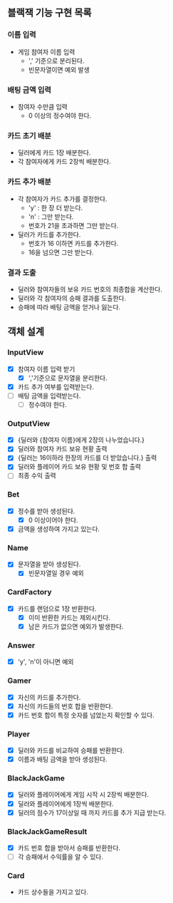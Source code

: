 ## 블랙잭 기능 구현 목록

### 이름 입력
- 게임 참여자 이름 입력
  - ',' 기준으로 분리된다.
  - 빈문자열이면 예외 발생

### 배팅 금액 입력
- 참여자 수만큼 입력
  - 0 이상의 정수여야 한다.

### 카드 초기 배분
- 딜러에게 카드 1장 배분한다.
- 각 참여자에게 카드 2장씩 배분한다.

### 카드 추가 배분
- 각 참여자가 카드 추가를 결정한다.
  - 'y' : 한 장 더 받는다.
  - 'n' : 그만 받는다.
  - 번호가 21을 초과하면 그만 받는다.
- 딜러가 카드를 추가한다.
  - 번호가 16 이하면 카드를 추가한다.
  - 16을 넘으면 그만 받는다.

### 결과 도출
- 딜러와 참여자들의 보유 카드 번호의 최종합을 계산한다.
- 딜러와 각 참여자의 승패 결과를 도출한다.
- 승패에 따라 배팅 금액을 얻거나 잃는다.


## 객체 설계

### InputView
- [X] 참여자 이름 입력 받기
  - [X] ','기준으로 문자열을 분리한다.
- [X] 카드 추가 여부를 입력받는다.
- [ ] 배팅 금액을 입력받는다.
  - [ ] 정수여야 한다.

### OutputView
- [X] {딜러와 {참여자 이름}에게 2장의 나누었습니다.}
- [X] 딜러와 참여자 카드 보유 현황 출력
- [X] {딜러는 16이하라 한장의 카드를 더 받았습니다.} 출력
- [X] 딜러와 플레이어 카드 보유 현황 및 번호 합 출력
- [ ] 최종 수익 출력

### Bet
- [X] 정수를 받아 생성된다.
  - [X] 0 이상이어야 한다.
- [X] 금액을 생성하여 가지고 있는다.

### Name
- [X] 문자열을 받아 생성된다.
  - [X] 빈문자열일 경우 예외

### CardFactory
- [X] 카드를 랜덤으로 1장 반환한다.
  - [X] 이미 반환한 카드는 제외시킨다.
  - [X] 남은 카드가 없으면 예외가 발생한다.

### Answer
- [X] 'y', 'n'이 아니면 예외

### Gamer
- [X] 자신의 카드를 추가한다.
- [X] 자신의 카드들의 번호 합을 반환한다.
- [X] 카드 번호 합이 특정 숫자를 넘었는지 확인할 수 있다.

### Player
- [X] 딜러와 카드를 비교하여 승패를 반환한다.
- [X] 이름과 배팅 금액을 받아 생성된다.

### BlackJackGame
- [X] 딜러와 플레이어에게 게임 시작 시 2장씩 배분한다.
- [X] 딜러와 플레이어에게 1장씩 배분한다.
- [X] 딜러의 점수가 17이상일 때 까지 카드를 추가 지급 받는다.

### BlackJackGameResult
- [X] 카드 번호 합을 받아서 승패를 반환한다.
- [ ] 각 승패에서 수익률을 알 수 있다.

### Card
- 카드 상수들을 가지고 있다.

